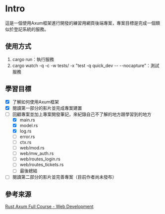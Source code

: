 # Intro

這是一個使用Axum框架進行開發的練習用網頁後端專案，專案目標是完成一個類似於登記系統的服務。

## 使用方式

1. cargo run：執行服務
2. cargo watch -q -c -w tests/ -x "test -q quick_dev -- --nocapture"：測試服務

## 學習目標

- [x] 了解如何使用Axum框架
- [x] 閱讀第一部分的影片並完成專案建置
- [ ] 回顧專案並加上專案開發筆記，來紀錄自己不了解的地方跟學習到的地方
  - [x] main.rs
  - [x] model.rs
  - [x] log.rs
  - [ ] error.rs
  - [ ] ctx.rs
  - [ ] web/mod.rs
  - [ ] web/mw_auth.rs
  - [ ] web/routes_login.rs
  - [ ] web/routes_tickets.rs
  - [ ] 最後總結
- [ ] 閱讀第二部分的影片並完善專案（目前作者尚未發布）

## 參考來源

[Rust Axum Full Course - Web Development](https://www.youtube.com/watch?v=XZtlD_m59sM)
